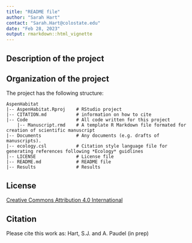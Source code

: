 ```yaml
---
title: "README file"
author: "Sarah Hart"
contact: "Sarah.Hart@colostate.edu"
date: "Feb 28, 2023"
output: rmarkdown::html_vignette
---
```


## Description of the project

## Organization of the project

The project has the following structure:

```
AspenHabitat
|-- AspenHabitat.Rproj    # RStudio project
|-- CITATION.md           # information on how to cite
|-- Code                  # All code written for this project
    |-- Manuscript.rmd    # A template R Markdown file formated for creation of scientific manuscript
|-- Documents             # Any documents (e.g. drafts of manuscripts).
|-- ecology.csl           # Citation style language file for generating references following *Ecology* guidlines
|-- LICENSE               # License file
|-- README.md             # README file
|-- Results               # Results    
```

## License
[Creative Commons Attribution 4.0 International](https://creativecommons.org/licenses/by/4.0/)

## Citation
Please cite this work as:
Hart, S.J. and A. Paudel (in prep)
